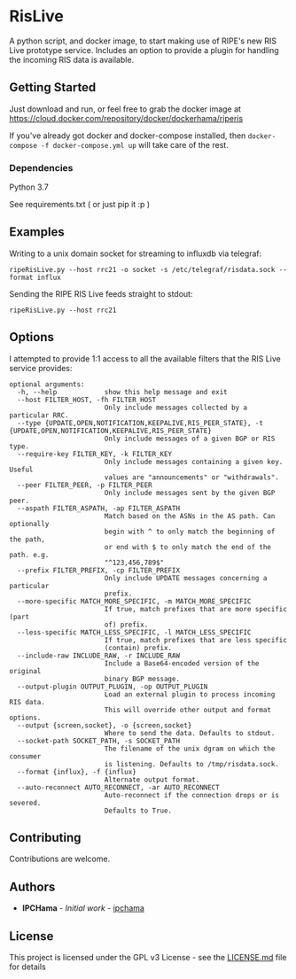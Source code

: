 # RisLive

A python script, and docker image, to start making use of RIPE's new RIS Live prototype service.  Includes an option to provide a plugin for handling the incoming RIS data is available.

## Getting Started

Just download and run, or feel free to grab the docker image at https://cloud.docker.com/repository/docker/dockerhama/riperis

If you've already got docker and docker-compose installed, then `docker-compose -f docker-compose.yml up` will take care of the rest.

### Dependencies
Python 3.7

See requirements.txt ( or just pip it :p )

## Examples
Writing to a unix domain socket for streaming to influxdb via telegraf:
```
ripeRisLive.py --host rrc21 -o socket -s /etc/telegraf/risdata.sock --format influx
```

Sending the RIPE RIS Live feeds straight to stdout:
```
ripeRisLive.py --host rrc21
```

## Options
I attempted to provide 1:1 access to all the available filters that the RIS Live service provides: 
```
optional arguments:
  -h, --help            show this help message and exit
  --host FILTER_HOST, -fh FILTER_HOST
                        Only include messages collected by a particular RRC.
  --type {UPDATE,OPEN,NOTIFICATION,KEEPALIVE,RIS_PEER_STATE}, -t {UPDATE,OPEN,NOTIFICATION,KEEPALIVE,RIS_PEER_STATE}
                        Only include messages of a given BGP or RIS type.
  --require-key FILTER_KEY, -k FILTER_KEY
                        Only include messages containing a given key. Useful
                        values are "announcements" or "withdrawals".
  --peer FILTER_PEER, -p FILTER_PEER
                        Only include messages sent by the given BGP peer.
  --aspath FILTER_ASPATH, -ap FILTER_ASPATH
                        Match based on the ASNs in the AS path. Can optionally
                        begin with ^ to only match the beginning of the path,
                        or end with $ to only match the end of the path. e.g.
                        "^123,456,789$"
  --prefix FILTER_PREFIX, -cp FILTER_PREFIX
                        Only include UPDATE messages concerning a particular
                        prefix.
  --more-specific MATCH_MORE_SPECIFIC, -m MATCH_MORE_SPECIFIC
                        If true, match prefixes that are more specific (part
                        of) prefix.
  --less-specific MATCH_LESS_SPECIFIC, -l MATCH_LESS_SPECIFIC
                        If true, match prefixes that are less specific
                        (contain) prefix.
  --include-raw INCLUDE_RAW, -r INCLUDE_RAW
                        Include a Base64-encoded version of the original
                        binary BGP message.
  --output-plugin OUTPUT_PLUGIN, -op OUTPUT_PLUGIN
                        Load an external plugin to process incoming RIS data.
                        This will override other output and format options.
  --output {screen,socket}, -o {screen,socket}
                        Where to send the data. Defaults to stdout.
  --socket-path SOCKET_PATH, -s SOCKET_PATH
                        The filename of the unix dgram on which the consumer
                        is listening. Defaults to /tmp/risdata.sock.
  --format {influx}, -f {influx}
                        Alternate output format.
  --auto-reconnect AUTO_RECONNECT, -ar AUTO_RECONNECT
                        Auto-reconnect if the connection drops or is severed.
                        Defaults to True.
```
## Contributing

Contributions are welcome.

## Authors

* **IPCHama** - *Initial work* - [ipchama](https://github.com/ipchama)

## License

This project is licensed under the GPL v3 License - see the [LICENSE.md](LICENSE.md) file for details
